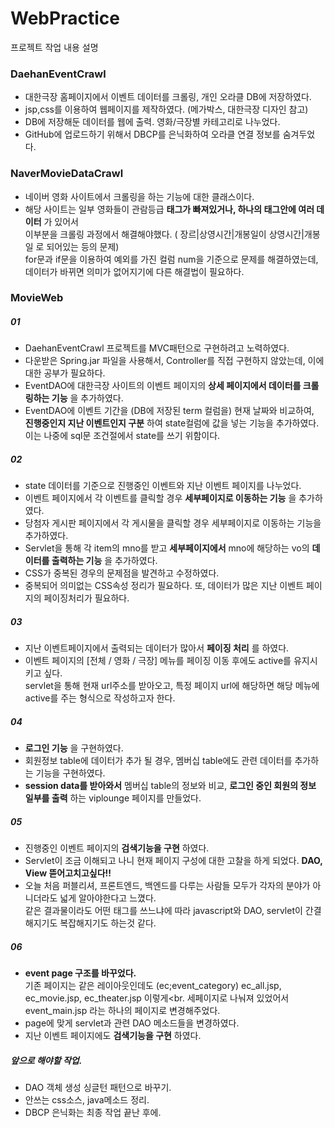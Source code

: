 # WebPractice

프로젝트 작업 내용 설명
### DaehanEventCrawl
- 대한극장 홈페이지에서 이벤트 데이터를 크롤링, 개인 오라클 DB에 저장하였다.
- jsp,css를 이용하여 웹페이지를 제작하였다. (메가박스, 대한극장 디자인 참고)
- DB에 저장해둔 데이터를 웹에 출력. 영화/극장별 카테고리로 나누었다.
- GitHub에 업로드하기 위해서 DBCP를 은닉화하여 오라클 연결 정보를 숨겨두었다. <br>

### NaverMovieDataCrawl
- 네이버 영화 사이트에서 크롤링을 하는 기능에 대한 클래스이다.<br>
- 해당 사이트는 일부 영화들이 관람등급 __태그가 빠져있거나, 하나의 태그안에 여러 데이터__ 가 있어서<br>
  이부분을 크롤링 과정에서 해결해야했다. ( 장르|상영시간|개봉일이 상영시간|개봉일 로 되어있는 등의 문제) <br>
  for문과 if문을 이용하여 예외를 가진 컬럼 num을 기준으로 문제를 해결하였는데, 데이터가 바뀌면 의미가 없어지기에 다른 해결법이 필요하다.<br>
  
### MovieWeb
##### 01
- DaehanEventCrawl 프로젝트를 MVC패턴으로 구현하려고 노력하였다.
- 다운받은 Spring.jar 파일을 사용해서, Controller를 직접 구현하지 않았는데, 이에 대한 공부가 필요하다.
- EventDAO에 대한극장 사이트의 이벤트 페이지의 __상세 페이지에서 데이터를 크롤링하는 기능__ 을 추가하였다.<br>
- EventDAO에 이벤트 기간을 (DB에 저장된 term 컬럼을) 현재 날짜와 비교하여, <br>
  __진행중인지 지난 이벤트인지 구분__ 하여 state컬럼에 값을 넣는 기능을 추가하였다.<br>
  이는 나중에 sql문 조건절에서 state를 쓰기 위함이다. <br>
##### 02
- state 데이터를 기준으로 진행중인 이벤트와 지난 이벤트 페이지를 나누었다. <br>
- 이벤트 페이지에서 각 이벤트를 클릭할 경우 __세부페이지로 이동하는 기능__ 을 추가하였다. <br>
- 당첨자 게시판 페이지에서 각 게시물을 클릭할 경우 세부페이지로 이동하는 기능을 추가하였다. <br>
- Servlet을 통해 각 item의 mno를 받고 __세부페이지에서__ mno에 해당하는 vo의 __데이터를 출력하는 기능__ 을 추가하였다. <br>
- CSS가 중복된 경우의 문제점을 발견하고 수정하였다. <br>
- 중복되어 의미없는 CSS속성 정리가 필요하다. 또, 데이터가 많은 지난 이벤트 페이지의 페이징처리가 필요하다. <br>
##### 03
- 지난 이벤트페이지에서 출력되는 데이터가 많아서 __페이징 처리__ 를 하였다.
- 이벤트 페이지의 [전체 / 영화 / 극장] 메뉴를 페이징 이동 후에도 active를 유지시키고 싶다. <br>
  servlet을 통해 현재 url주소를 받아오고, 특정 페이지 url에 해당하면 해당 메뉴에 active를 주는 형식으로 작성하고자 한다. <br>
  
##### 04
- __로그인 기능__ 을 구현하였다. <br>
- 회원정보 table에 데이터가 추가 될 경우, 멤버십 table에도 관련 데이터를 추가하는 기능을 구현하였다. <br>
- __session data를 받아와서__ 멤버십 table의 정보와 비교, __로그인 중인 회원의 정보 일부를 출력__ 하는 viplounge 페이지를 만들었다.<br>

##### 05
- 진행중인 이벤트 페이지의 __검색기능을 구현__ 하였다.<br>
- Servlet이 조금 이해되고 나니 현재 페이지 구성에 대한 고찰을 하게 되었다. __DAO, View 뜯어고치고싶다!!__ <br>
- 오늘 처음 퍼블리셔, 프론트엔드, 백엔드를 다루는 사람들 모두가 각자의 분야가 아니더라도 넓게 알아야한다고 느꼈다. <br>
 같은 결과물이라도 어떤 태그를 쓰느냐에 따라 javascript와 DAO, servlet이 간결해지기도 복잡해지기도 하는것 같다. <br>
 
##### 06
- __event page 구조를 바꾸었다.__ <br>
 기존 페이지는 같은 레이아웃인데도 (ec;event_category) ec_all.jsp, ec_movie.jsp, ec_theater.jsp 이렇게<br.
 세페이지로 나눠져 있었어서 event_main.jsp 라는 하나의 페이지로 변경해주었다.
- page에 맞게 servlet과 관련 DAO 메소드들을 변경하였다. <br>
- 지난 이벤트 페이지에도 __검색기능을 구현__ 하였다.<br>

##### 앞으로 해야할 작업.
- DAO 객체 생성 싱글턴 패턴으로 바꾸기.
- 안쓰는 css소스, java메소드 정리.
- DBCP 은닉화는 최종 작업 끝난 후에.
